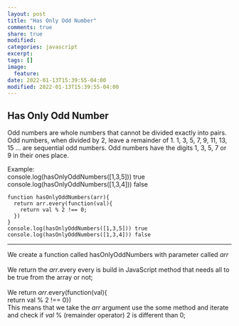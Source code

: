 ```yaml
---
layout: post
title: "Has Only Odd Number"
comments: true
share: true
modified:
categories: javascript
excerpt:
tags: []
image:
  feature:
date: 2022-01-13T15:39:55-04:00
modified: 2022-01-13T15:39:55-04:00
---
```


## Has Only Odd Number

Odd numbers are whole numbers that cannot be divided exactly into pairs. Odd numbers, when divided by 2, leave a remainder of 1. 1, 3, 5, 7, 9, 11, 13, 15 … are sequential odd numbers. Odd numbers have the digits 1, 3, 5, 7 or 9 in their ones place.

Example:<br>
console.log(hasOnlyOddNumbers([1,3,5])) true <br>
console.log(hasOnlyOddNumbers([1,3,4])) false <br>





~~~
function hasOnlyOddNumbers(arr){
  return arr.every(function(val){
    return val % 2 !== 0;
  })
}
console.log(hasOnlyOddNumbers([1,3,5])) true
console.log(hasOnlyOddNumbers([1,3,4])) false

~~~
___
We create a function called hasOnlyOddNumbers with parameter called *arr* 
<br><br>
We return the *arr*.every every is build in JavaScript method that needs all to be true from the array or not;
<br><br>
We return *arr*.every(function(val){ <br> 
  return val %  2 !== 0}) <br>
This means that we take the *arr* argument use the some method and iterate and check if *val* % (remainder operator) 2 is different than 0;<br>
<br><br>
